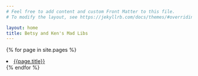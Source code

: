 ```yaml
---
# Feel free to add content and custom Front Matter to this file.
# To modify the layout, see https://jekyllrb.com/docs/themes/#overriding-theme-defaults

layout: home
title: Betsy and Ken's Mad Libs
---
```

{% for page in site.pages %}
<li><a href="{{page.permalink}}">{{page.title}}</a></li>
{% endfor %}
